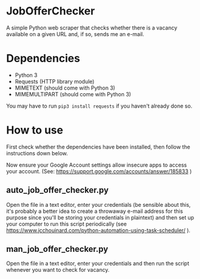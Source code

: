 # JobOfferChecker
A simple Python web scraper that checks whether there is a vacancy available on a given URL and, if so, sends me an e-mail.

# Dependencies

- Python 3
- Requests (HTTP library module)
- MIMETEXT (should come with Python 3)
- MIMEMULTIPART (should come with Python 3)

You may have to run 
`pip3 install requests` if you haven't already done so.

# How to use

First check whether the dependencies have been installed, then follow the instructions down below.

Now ensure your Google Account settings allow insecure apps to access your account. (See: https://support.google.com/accounts/answer/185833 )

## auto_job_offer_checker.py 
Open the file in a text editor, enter your credentials (be sensible about this, it's probably a better idea to create a throwaway e-mail address for this purpose since you'll be storing your credentials in plaintext) and then set up your computer to run this script periodically (see https://www.jcchouinard.com/python-automation-using-task-scheduler/ ).

## man_job_offer_checker.py 
Open the file in a text editor, enter your credentials and then run the script whenever you want to check for vacancy.
